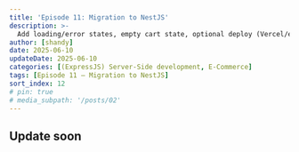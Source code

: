 ```yaml
---
title: 'Episode 11: Migration to NestJS'
description: >-
  Add loading/error states, empty cart state, optional deploy (Vercel/etc.)
author: [shandy]
date: 2025-06-10
updateDate: 2025-06-10
categories: [(ExpressJS) Server-Side development, E-Commerce]
tags: [Episode 11 – Migration to NestJS]
sort_index: 12
# pin: true
# media_subpath: '/posts/02'
---
```


## Update soon